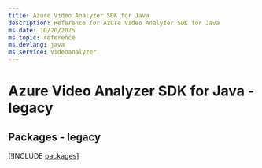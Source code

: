 ```yaml
---
title: Azure Video Analyzer SDK for Java
description: Reference for Azure Video Analyzer SDK for Java
ms.date: 10/20/2025
ms.topic: reference
ms.devlang: java
ms.service: videoanalyzer
---
```

# Azure Video Analyzer SDK for Java - legacy
## Packages - legacy
[!INCLUDE [packages](video-analyzer-index.md)]